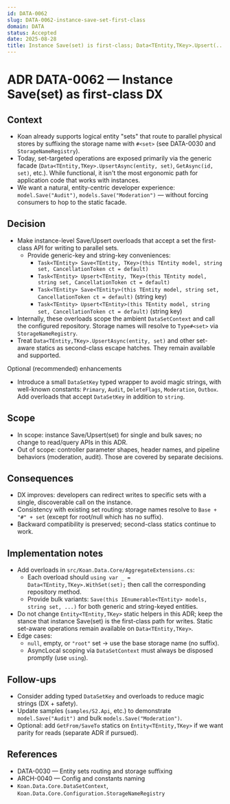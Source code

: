 ```yaml
---
id: DATA-0062
slug: DATA-0062-instance-save-set-first-class
domain: DATA
status: Accepted
date: 2025-08-28
title: Instance Save(set) is first-class; Data<TEntity,TKey>.Upsert(..., set) is second-class
---
```


# ADR DATA-0062 — Instance Save(set) as first-class DX

## Context

- Koan already supports logical entity "sets" that route to parallel physical stores by suffixing the storage name with `#<set>` (see DATA-0030 and `StorageNameRegistry`).
- Today, set-targeted operations are exposed primarily via the generic facade (`Data<TEntity,TKey>.UpsertAsync(entity, set)`, `GetAsync(id, set)`, etc.). While functional, it isn't the most ergonomic path for application code that works with instances.
- We want a natural, entity-centric developer experience: `model.Save("Audit")`, `models.Save("Moderation")` — without forcing consumers to hop to the static facade.

## Decision

- Make instance-level Save/Upsert overloads that accept a set the first-class API for writing to parallel sets.
  - Provide generic-key and string-key conveniences:
    - `Task<TEntity> Save<TEntity, TKey>(this TEntity model, string set, CancellationToken ct = default)`
    - `Task<TEntity> Upsert<TEntity, TKey>(this TEntity model, string set, CancellationToken ct = default)`
    - `Task<TEntity> Save<TEntity>(this TEntity model, string set, CancellationToken ct = default)` (string key)
    - `Task<TEntity> Upsert<TEntity>(this TEntity model, string set, CancellationToken ct = default)` (string key)
- Internally, these overloads scope the ambient `DataSetContext` and call the configured repository. Storage names will resolve to `Type#<set>` via `StorageNameRegistry`.
- Treat `Data<TEntity,TKey>.UpsertAsync(entity, set)` and other set-aware statics as second-class escape hatches. They remain available and supported.

Optional (recommended) enhancements
- Introduce a small `DataSetKey` typed wrapper to avoid magic strings, with well-known constants: `Primary`, `Audit`, `DeleteFlags`, `Moderation`, `Outbox`. Add overloads that accept `DataSetKey` in addition to `string`.

## Scope

- In scope: instance Save/Upsert(set) for single and bulk saves; no change to read/query APIs in this ADR.
- Out of scope: controller parameter shapes, header names, and pipeline behaviors (moderation, audit). Those are covered by separate decisions.

## Consequences

- DX improves: developers can redirect writes to specific sets with a single, discoverable call on the instance.
- Consistency with existing set routing: storage names resolve to `Base + "#" + set` (except for root/null which has no suffix).
- Backward compatibility is preserved; second-class statics continue to work.

## Implementation notes

- Add overloads in `src/Koan.Data.Core/AggregateExtensions.cs`:
  - Each overload should `using var _ = Data<TEntity,TKey>.WithSet(set);` then call the corresponding repository method.
  - Provide bulk variants: `Save(this IEnumerable<TEntity> models, string set, ...)` for both generic and string-keyed entities.
- Do not change `Entity<TEntity,TKey>` static helpers in this ADR; keep the stance that instance Save(set) is the first-class path for writes. Static set-aware operations remain available on `Data<TEntity,TKey>`.
- Edge cases:
  - `null`, empty, or `"root"` set -> use the base storage name (no suffix).
  - AsyncLocal scoping via `DataSetContext` must always be disposed promptly (use `using`).

## Follow-ups

- Consider adding typed `DataSetKey` and overloads to reduce magic strings (DX + safety).
- Update samples (`samples/S2.Api`, etc.) to demonstrate `model.Save("Audit")` and bulk `models.Save("Moderation")`.
- Optional: add `GetFrom/SaveTo` statics on `Entity<TEntity,TKey>` if we want parity for reads (separate ADR if pursued).

## References

- DATA-0030 — Entity sets routing and storage suffixing
- ARCH-0040 — Config and constants naming
- `Koan.Data.Core.DataSetContext`, `Koan.Data.Core.Configuration.StorageNameRegistry`
